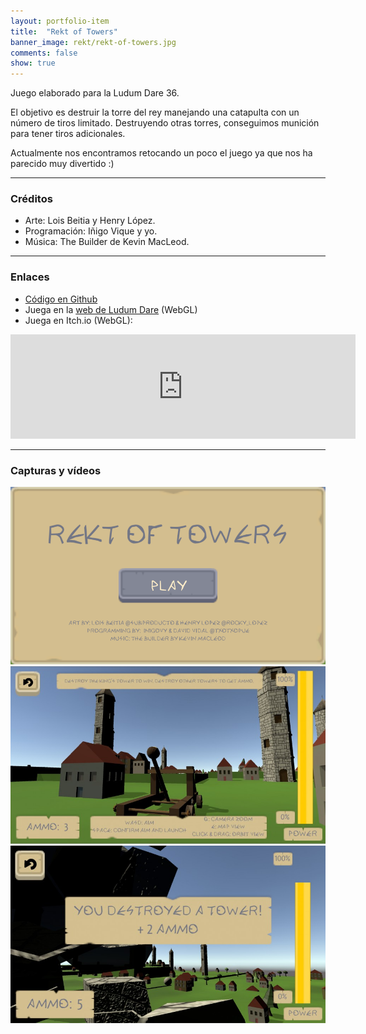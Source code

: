 ```yaml
---
layout: portfolio-item
title:  "Rekt of Towers"
banner_image: rekt/rekt-of-towers.jpg
comments: false
show: true
---
```


Juego elaborado para la Ludum Dare 36.

El objetivo es destruir la torre del rey manejando una catapulta con un número de tiros limitado. Destruyendo otras torres, conseguimos munición para tener tiros adicionales.

Actualmente nos encontramos retocando un poco el juego ya que nos ha parecido muy divertido :)

---

### Créditos
* Arte: Lois Beitia y Henry López.
* Programación: Iñigo Vique y yo.
* Música: The Builder de Kevin MacLeod.

---

### Enlaces
* [Código en Github](https://github.com/gamebossjammers/LudumDareUnity)
* Juega en la [web de Ludum Dare](http://ludumdare.com/compo/ludum-dare-36/?action=preview&uid=112550) (WebGL)
* Juega en Itch.io (WebGL):
<iframe frameborder="0" src="https://itch.io/embed/82585" width="552" height="167"></iframe>

---

### Capturas y vídeos
![Menú principal](/assets/images/rekt/Title.png "Menú principal")
![Preparándose para disparar](/assets/images/rekt/rekt-of-towers.jpg "Preparándose para disparar")
![Torre destruída](/assets/images/rekt/rekt-of-towers-destroyed.jpg "Torre destruída")